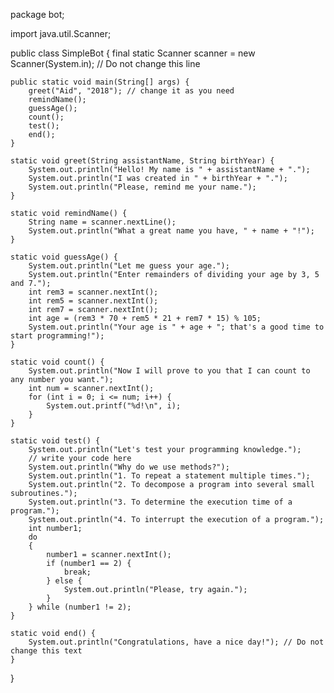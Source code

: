 package bot;

import java.util.Scanner;

public class SimpleBot {
    final static Scanner scanner = new Scanner(System.in); // Do not change this line

    public static void main(String[] args) {
        greet("Aid", "2018"); // change it as you need
        remindName();
        guessAge();
        count();
        test();
        end();
    }

    static void greet(String assistantName, String birthYear) {
        System.out.println("Hello! My name is " + assistantName + ".");
        System.out.println("I was created in " + birthYear + ".");
        System.out.println("Please, remind me your name.");
    }

    static void remindName() {
        String name = scanner.nextLine();
        System.out.println("What a great name you have, " + name + "!");
    }

    static void guessAge() {
        System.out.println("Let me guess your age.");
        System.out.println("Enter remainders of dividing your age by 3, 5 and 7.");
        int rem3 = scanner.nextInt();
        int rem5 = scanner.nextInt();
        int rem7 = scanner.nextInt();
        int age = (rem3 * 70 + rem5 * 21 + rem7 * 15) % 105;
        System.out.println("Your age is " + age + "; that's a good time to start programming!");
    }

    static void count() {
        System.out.println("Now I will prove to you that I can count to any number you want.");
        int num = scanner.nextInt();
        for (int i = 0; i <= num; i++) {
            System.out.printf("%d!\n", i);
        }
    }

    static void test() {
        System.out.println("Let's test your programming knowledge.");
        // write your code here
        System.out.println("Why do we use methods?");
        System.out.println("1. To repeat a statement multiple times.");
        System.out.println("2. To decompose a program into several small subroutines.");
        System.out.println("3. To determine the execution time of a program.");
        System.out.println("4. To interrupt the execution of a program.");
        int number1;
        do 
        {
            number1 = scanner.nextInt();
            if (number1 == 2) {
                break;
            } else {
                System.out.println("Please, try again.");
            }
        } while (number1 != 2);
    }

    static void end() {
        System.out.println("Congratulations, have a nice day!"); // Do not change this text
    }
}
